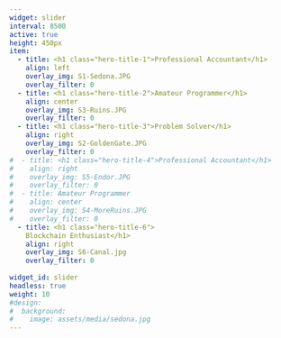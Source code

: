 ```yaml
---
widget: slider
interval: 8500
active: true
height: 450px
item:
  - title: <h1 class="hero-title-1">Professional Accountant</h1>
    align: left
    overlay_img: S1-Sedona.JPG
    overlay_filter: 0
  - title: <h1 class="hero-title-2">Amateur Programmer</h1>
    align: center
    overlay_img: S3-Ruins.JPG
    overlay_filter: 0
  - title: <h1 class="hero-title-3">Problem Solver</h1>
    align: right
    overlay_img: S2-GoldenGate.JPG
    overlay_filter: 0
#  - title: <h1 class="hero-title-4">Professional Accountant</h1>
#    align: right
#    overlay_img: S5-Endor.JPG
#    overlay_filter: 0
#  - title: Amateur Programmer
#    align: center
#    overlay_img: S4-MoreRuins.JPG
#    overlay_filter: 0
  - title: <h1 class="hero-title-6">
    Blockchain Enthusiast</h1>
    align: right
    overlay_img: S6-Canal.jpg
    overlay_filter: 0
    
widget_id: slider
headless: true
weight: 10
#design:
#  background:
#    image: assets/media/sedona.jpg
---
```

